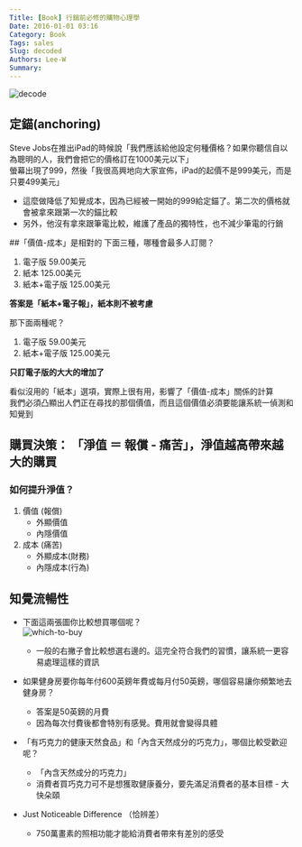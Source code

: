 ```yaml
---
Title: [Book] 行銷前必修的購物心理學
Date: 2016-01-01 03:16
Category: Book
Tags: sales
Slug: decoded
Authors: Lee-W
Summary: 
---
```


![decode](http://im1.book.com.tw/image/getImage?i=http://www.books.com.tw/img/001/061/88/0010618819.jpg&v=529dcf77&w=348&h=348)

<!--more-->
## 定錨(anchoring)
Steve Jobs在推出iPad的時候說「我們應該給他設定何種價格？如果你聽信自以為聰明的人，我們會把它的價格訂在1000美元以下」  
螢幕出現了999，然後「我很高興地向大家宣佈，iPad的起價不是999美元，而是只要499美元」  

- 這麼做降低了知覺成本，因為已經被一開始的999給定錨了。第二次的價格就會被拿來跟第一次的錨比較
- 另外，他沒有拿來跟筆電比較，維護了產品的獨特性，也不減少筆電的行銷

##「價值-成本」是相對的
下面三種，哪種會最多人訂閱？  
1. 電子版  	 59.00美元  
2. 紙本 		125.00美元   
3. 紙本+電子版 125.00美元  

**答案是「紙本+電子報」，紙本則不被考慮**

那下面兩種呢？  
1. 電子版		59.00美元  
2. 紙本+電子版 125.00美元
	
**只訂電子版的大大的增加了**

看似沒用的「紙本」選項，實際上很有用，影響了「價值-成本」關係的計算  
我們必須凸顯出人們正在尋找的那個價值，而且這個價值必須要能讓系統一偵測和知覺到

## 購買決策： 「淨值 ＝ 報償 - 痛苦」，淨值越高帶來越大的購買
### 如何提升淨值？  

1. 價值 (報償)
	- 外顯價值
	- 內隱價值
2. 成本 (痛苦)
	- 外顯成本(財務)
	- 內隱成本(行為)

## 知覺流暢性
- 下面這兩張圖你比較想買哪個呢？  
![which-to-buy](http://dalli1xpb6z64.cloudfront.net/content/jcr/38/6/988/F6.large.jpg) 

	- 一般的右撇子會比較想選右邊的。這完全符合我們的習慣，讓系統一更容易處理這樣的資訊

- 如果健身房要你每年付600英鎊年費或每月付50英鎊，哪個容易讓你頻繁地去健身房？
	- 答案是50英鎊的月費
	- 因為每次付費後都會特別有感覺。費用就會變得具體

- 「有巧克力的健康天然食品」和「內含天然成分的巧克力」，哪個比較受歡迎呢？
	- 「內含天然成分的巧克力」
	- 消費者買巧克力可不是想獲取健康養分，要先滿足消費者的基本目標 - 大快朵頤

- Just Noticeable Difference （恰辨差）
	- 750萬畫素的照相功能才能給消費者帶來有差別的感受 
